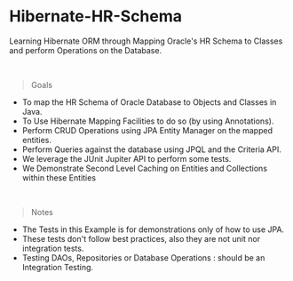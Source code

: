 # Hibernate-HR-Schema
Learning Hibernate ORM through Mapping Oracle's HR Schema to Classes and perform Operations on the Database.

<br/>

> Goals
- To map the HR Schema of Oracle Database to Objects and Classes in Java.
- To Use Hibernate Mapping Facilities to do so (by using Annotations).
- Perform CRUD Operations using JPA Entity Manager on the mapped entities.
- Perform Queries against the database using JPQL and the Criteria API.
- We leverage the JUnit Jupiter API to perform some tests.
- We Demonstrate Second Level Caching on Entities and Collections within these Entities

<br />

> Notes
- The Tests in this Example is for demonstrations only of how to use JPA.
- These tests don't follow best practices, also they are not unit nor integration tests.
- Testing DAOs, Repositories or Database Operations : should be an Integration Testing.
